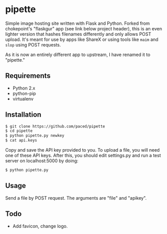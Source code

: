 # pipette

Simple image hosting site written with Flask and Python. Forked from chokepoint's "flaskgur" app (see link below project header), this is an even lighter version that hashes filenames differently and only allows POST upload. It's meant for use by apps like ShareX or using tools like `maim` and `slop` using POST requests.

As it is now an entirely different app to upstream, I have renamed it to "pipette."

## Requirements

-   Python 2.x
-   python-pip
-   virtualenv

## Installation

```sh
$ git clone https://github.com/paced/pipette
$ cd pipette
$ python pipette.py newkey
$ cat api.keys
```

Copy and save the API key provided to you. To upload a file, you will need one of these API keys. After this, you should edit settings.py and run a test server on localhost:5000 by doing:

```sh
$ python pipette.py
```

## Usage

Send a file by POST request. The arguments are "file" and "apikey".

## Todo

-   Add favicon, change logo.
